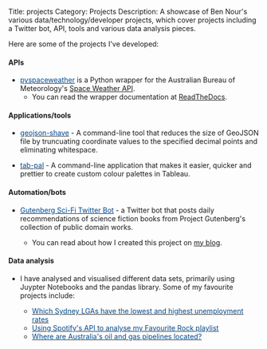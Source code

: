 Title: projects
Category: Projects
Description: A showcase of Ben Nour's various data/technology/developer projects, which cover projects including a Twitter bot, API, tools and various data analysis pieces.

<!-- Google tag (gtag.js) -->
<script async src="https://www.googletagmanager.com/gtag/js?id=G-TFP90633KX"></script>
<script>
  window.dataLayer = window.dataLayer || [];
  function gtag(){dataLayer.push(arguments);}
  gtag('js', new Date());

  gtag('config', 'G-TFP90633KX');
</script>

Here are some of the projects I've developed:

#### APIs

- [<span style="color:#00498F;">pyspaceweather</span>](https://github.com/ben-n93/pyspaceweather) is a Python wrapper for the Australian Bureau of Meteorology's [Space Weather API](https://sws-data.sws.bom.gov.au/).
    - You can read the wrapper documentation at [ReadTheDocs](https://py-spaceweather.readthedocs.io/en/latest/).

#### Applications/tools

- [<span style="color:#00498F;">geojson-shave</span>](https://github.com/ben-n93/geojson-shave) - A command-line tool that reduces the size of GeoJSON file by truncuating coordinate values to the specified decimal points and eliminating whitespace.

- [<span style="color:#00498F;">tab-pal</span>](https://github.com/ben-n93/tab-pal) - A command-line application that makes it easier, quicker and prettier to 
create custom colour palettes in Tableau.

#### Automation/bots

- [<span style="color:#00498F;">Gutenberg Sci-Fi Twitter Bot</span>](https://twitter.com/Gutenberg_SciFi) - a Twitter bot that posts daily recommendations of science fiction books from Project Gutenberg's collection of public domain works.

    - You can read about how I created this project on [my blog](https://ben-nour.com/how-i-created-a-twitter-bot-that-posts-about-science-fiction-books.html#how-i-created-a-twitter-bot-that-posts-about-science-fiction-books).

#### Data analysis

- I have analysed and visualised different data sets, primarily using Juypter Notebooks and the pandas library. Some of my favourite projects include:

    - [<span style="color:#00498F;">Which Sydney LGAs have the lowest and highest unemployment rates</span>](https://ben-nour.com/which-sydney-lgas-have-the-lowest-and-highest-unemployment-rates.html)
    - [<span style="color:#00498F;">Using Spotify's API to analyse my Favourite Rock playlist</span>](https://ben-nour.com/using-spotifys-api-to-analyse-my-favourite-rock-playlist.html)
    - [<span style="color:#00498F;">Where are Australia's oil and gas pipelines located?</span>](https://ben-nour.com/where-are-australias-oil-and-gas-pipelines-located.html)
